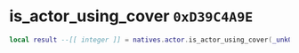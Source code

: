 # is_actor_using_cover `0xD39C4A9E`

```lua
local result --[[ integer ]] = natives.actor.is_actor_using_cover(_unk0 --[[ integer ]])
```